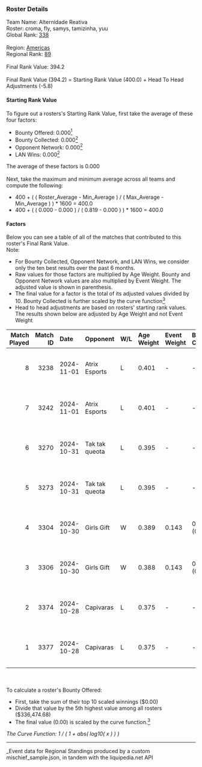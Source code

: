 ### Roster Details<br />
Team Name: Alternidade Reativa<br />
Roster: croma, fly, samys, tamizinha, yuu<br />
Global Rank: [338](../../standings_global_2025_03_01.md)<br />
<br />
Region: [Americas]( ../../standings_americas_2025_03_01.md)<br />
Regional Rank: [89]( ../../standings_americas_2025_03_01.md)<br />
<br />
Final Rank Value:  394.2<br />
<br />
Final Rank Value (394.2) = Starting Rank Value (400.0) + Head To Head Adjustments (-5.8)<br />

#### Starting Rank Value<br />
To figure out a rosters's Starting Rank Value, first take the average of these four factors:<br />
- Bounty Offered: 0.000[<sup>1</sup>](#table2)
- Bounty Collected: 0.000[<sup>2</sup>](#table1)
- Opponent Network: 0.000[<sup>2</sup>](#table1)
- LAN Wins: 0.000[<sup>2</sup>](#table1)

The average of these factors is 0.000<br />
<br />
Next, take the maximum and minimum average across all teams and compute the following:<br />
- 400 + ( ( Roster_Average - Min_Average ) / ( Max_Average - Min_Average ) ) * 1600 = 400.0
- 400 + ( ( 0.000 - 0.000 ) / ( 0.819 - 0.000 ) ) * 1600 = 400.0


#### Factors<br />
Below you can see a table of all of the matches that contributed to this roster's Final Rank Value.<br />
Note:<br />

- For Bounty Collected, Opponent Network, and LAN Wins, we consider only the ten best results over the past 6 months.
- Raw values for those factors are multiplied by Age Weight. Bounty and Opponent Network values are also multiplied by Event Weight. The adjusted value is shown in parenthesis.
- The final value for a factor is the total of its adjusted values divided by 10. Bounty Collected is further scaled by the curve function[<sup>3</sup>](#curveFunction)
- Head to head adjustments are based on rosters' starting rank values. The results shown below are adjusted by Age Weight and not Event Weight
<span id="table1"></span><br />


| Match Played | Match ID | Date       | Opponent       | W/L | Age Weight | Event Weight | Bounty Collected | Opponent Network | LAN Wins  | H2H Adj. | Roster                            |
| -: | -: | :- | :- | :- | :- | :- | :- | :- | :- | -: | :- |
|            8 |     3238 | 2024-11-01 | Atrix Esports  | L   | 0.401      | -            | -                | -                | -         |    -2.17 | croma, fly, samys, tamizinha, yuu |
|            7 |     3242 | 2024-11-01 | Atrix Esports  | L   | 0.401      | -            | -                | -                | -         |    -2.21 | croma, fly, samys, tamizinha, yuu |
|            6 |     3270 | 2024-10-31 | Tak tak queota | L   | 0.395      | -            | -                | -                | -         |    -2.55 | croma, fly, samys, tamizinha, yuu |
|            5 |     3273 | 2024-10-31 | Tak tak queota | L   | 0.395      | -            | -                | -                | -         |    -2.60 | croma, fly, samys, tamizinha, yuu |
|            4 |     3304 | 2024-10-30 | Girls Gift     | W   | 0.389      | 0.143        | 0.000 (0.000)    | 0.000 (0.000)    | 0 (0.000) |     5.81 | croma, fly, samys, tamizinha, yuu |
|            3 |     3306 | 2024-10-30 | Girls Gift     | W   | 0.388      | 0.143        | 0.000 (0.000)    | 0.000 (0.000)    | 0 (0.000) |     6.01 | croma, fly, samys, tamizinha, yuu |
|            2 |     3374 | 2024-10-28 | Capivaras      | L   | 0.375      | -            | -                | -                | -         |    -3.99 | croma, fly, samys, tamizinha, yuu |
|            1 |     3377 | 2024-10-28 | Capivaras      | L   | 0.375      | -            | -                | -                | -         |    -4.11 | croma, fly, samys, tamizinha, yuu |

<br />
<span id="table2"></span><br />
To calculate a roster's Bounty Offered:<br />

- First, take the sum of their top 10 scaled winnings ($0.00)
- Divide that value by the 5th highest value among all rosters ($336,474.68)
- The final value (0.00) is scaled by the curve function.[<sup>3</sup>](#curveFunction)

<span id="curveFunction"></span>_The Curve Function: 1 / ( 1 + abs( log10( x ) ) )_<br />

---
_Event data for Regional Standings produced by a custom mischief_sample.json, in tandem with the liquipedia.net API<br />

